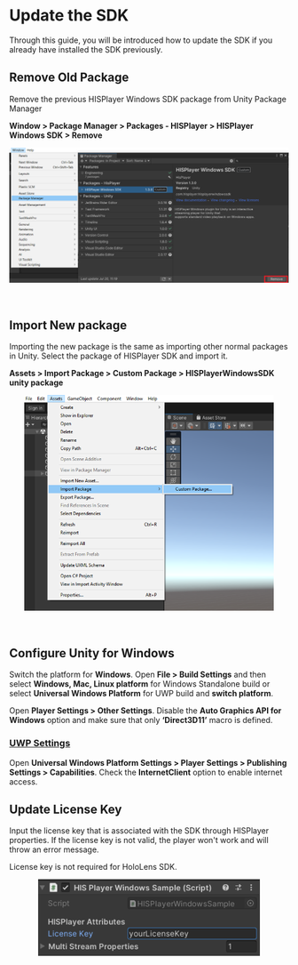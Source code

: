 # Update the SDK

Through this guide, you will be introduced how to update the SDK if you already have installed the SDK previously.

## Remove Old Package

Remove the previous HISPlayer Windows SDK package from Unity Package Manager

**Window > Package Manager > Packages - HISPlayer > HISPlayer Windows SDK > Remove**

<p align="center">
<img width="700" src="./assets/remove-package-windows.PNG">
</p>

<br>

## Import New package

Importing the new package is the same as importing other normal packages in Unity. 
Select the package of HISPlayer SDK and import it.

**Assets > Import Package > Custom Package > HISPlayerWindowsSDK unity package**


<p align="center">
<img width="450" src="./assets/import-package.png">
</p>

<br>

## Configure Unity for Windows
Switch the platform for **Windows**. Open **File > Build Settings** and then select **Windows, Mac, Linux platform** for Windows Standalone build or select **Universal Windows Platform** for UWP build and **switch platform**.

Open **Player Settings > Other Settings**. Disable the **Auto Graphics API for Windows** option and make sure that only **‘Direct3D11’** macro is defined.

### <ins>UWP Settings</ins>
Open **Universal Windows Platform Settings > Player Settings > Publishing Settings > Capabilities**. Check the **InternetClient** option to enable internet access.

## Update License Key
Input the license key that is associated with the SDK through HISPlayer properties. If the license key is not valid, the player won't work and will throw an error message.

License key is not required for HoloLens SDK.

<p align="center">
<img width="400" src="./assets/license-key-windows.PNG">
</p>
